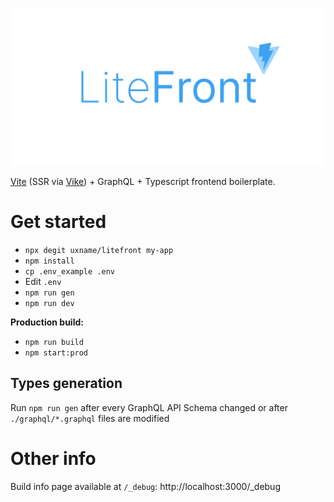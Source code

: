![](./.github/logo.png)

[Vite](https://vitejs.dev) (SSR via [Vike](https://vike.dev)) + GraphQL + Typescript frontend boilerplate.

# Get started
- `npx degit uxname/litefront my-app`
- `npm install`
-  `cp .env_example .env`
- Edit `.env`
- `npm run gen`
- `npm run dev`

**Production build:**
- `npm run build`
- `npm start:prod`

## Types generation
Run `npm run gen` after every GraphQL API Schema changed or after `./graphql/*.graphql` files are modified

# Other info
Build info page available at `/_debug`: http://localhost:3000/_debug
